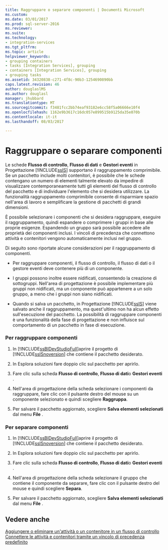 ```yaml
---
title: Raggruppare o separare componenti | Documenti Microsoft
ms.custom: 
ms.date: 03/01/2017
ms.prod: sql-server-2016
ms.reviewer: 
ms.suite: 
ms.technology:
- integration-services
ms.tgt_pltfrm: 
ms.topic: article
helpviewer_keywords:
- grouping containers
- tasks [Integration Services], grouping
- containers [Integration Services], grouping
- grouping tasks
ms.assetid: 34320838-c271-4f8c-90b3-1254690890bb
caps.latest.revision: 46
author: douglaslMS
ms.author: douglasl
manager: jhubbard
ms.translationtype: MT
ms.sourcegitcommit: f3481fcc2bb74eaf93182e6cc58f5a06666e10f4
ms.openlocfilehash: 1162e9b3617c16dc057e899515b9125da35e070b
ms.contentlocale: it-it
ms.lasthandoff: 08/03/2017

---
```

# <a name="group-or-ungroup-components"></a>Raggruppare o separare componenti
  Le schede **Flusso di controllo**, **Flusso di dati** e **Gestori eventi** in Progettazione [!INCLUDE[ssIS](../includes/ssis-md.md)] supportano il raggruppamento comprimibile. Se un pacchetto include molti contenitori, è possibile che le schede contengano un numero di elementi talmente elevato da impedire di visualizzare contemporaneamente tutti gli elementi del flusso di controllo del pacchetto e di individuare l'elemento che si desidera utilizzare. La funzionalità raggruppamento comprimibile consente di risparmiare spazio nell'area di lavoro e semplificare la gestione di pacchetti di grandi dimensioni.  
  
 È possibile selezionare i componenti che si desidera raggruppare, eseguire il raggruppamento, quindi espandere o comprimere i gruppi in base alle proprie esigenze. Espandendo un gruppo sarà possibile accedere alle proprietà dei componenti inclusi. I vincoli di precedenza che connettono attività e contenitori vengono automaticamente inclusi nel gruppo.  
  
 Di seguito sono riportate alcune considerazioni per il raggruppamento di componenti.  
  
-   Per raggruppare componenti, il flusso di controllo, il flusso di dati o il gestore eventi deve contenere più di un componente.  
  
-   I gruppi possono inoltre essere nidificati, consentendo la creazione di sottogruppi. Nell'area di progettazione è possibile implementare più gruppi non nidificati, ma un componente può appartenere a un solo gruppo, a meno che i gruppi non siano nidificati.  
  
-   Quando si salva un pacchetto, in Progettazione [!INCLUDE[ssIS](../includes/ssis-md.md)] viene salvato anche il raggruppamento, ma quest'ultimo non ha alcun effetto sull'esecuzione del pacchetto. La possibilità di raggruppare componenti è una funzionalità della fase di progettazione e non influisce sul comportamento di un pacchetto in fase di esecuzione.  
  
### <a name="to-group-components"></a>Per raggruppare componenti  
  
1.  In [!INCLUDE[ssBIDevStudioFull](../includes/ssbidevstudiofull-md.md)]aprire il progetto di [!INCLUDE[ssISnoversion](../includes/ssisnoversion-md.md)] che contiene il pacchetto desiderato.  
  
2.  In Esplora soluzioni fare doppio clic sul pacchetto per aprirlo.  
  
3.  Fare clic sulla scheda **Flusso di controllo**, **Flusso di dati**o **Gestori eventi** .  
  
4.  Nell'area di progettazione della scheda selezionare i componenti da raggruppare, fare clic con il pulsante destro del mouse su un componente selezionato e quindi scegliere **Raggruppa**.  
  
5.  Per salvare il pacchetto aggiornato, scegliere **Salva elementi selezionati** dal menu **File** .  
  
### <a name="to-ungroup-components"></a>Per separare componenti  
  
1.  In [!INCLUDE[ssBIDevStudioFull](../includes/ssbidevstudiofull-md.md)]aprire il progetto di [!INCLUDE[ssISnoversion](../includes/ssisnoversion-md.md)] che contiene il pacchetto desiderato.  
  
2.  In Esplora soluzioni fare doppio clic sul pacchetto per aprirlo.  
  
3.  Fare clic sulla scheda **Flusso di controllo**, **Flusso di dati**o **Gestori eventi** .  
  
4.  Nell'area di progettazione della scheda selezionare il gruppo che contiene il componente da separare, fare clic con il pulsante destro del mouse e quindi scegliere **Separa**.  
  
5.  Per salvare il pacchetto aggiornato, scegliere **Salva elementi selezionati** dal menu **File** .  
  
## <a name="see-also"></a>Vedere anche  
 [Aggiungere o eliminare un'attività o un contenitore in un flusso di controllo](../integration-services/control-flow/add-or-delete-a-task-or-a-container-in-a-control-flow.md)   
 [Connettere le attività e contenitori tramite un vincolo di precedenza predefinito](http://msdn.microsoft.com/library/8f31f15f-98ff-4c35-b41f-8b8cfd148d75)  
  
  

